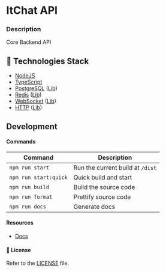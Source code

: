 # ItChat API

### Description
Core Backend API

## 🔗 Technologies Stack
- [NodeJS](https://wikipedia.org/wiki/Node.js)
- [TypeScript](https://wikipedia.org/wiki/TypeScript)
- [PostgreSQL](https://wikipedia.org/wiki/PostgreSQL) ([Lib](https://github.com/porsager/postgres))
- [Redis](https://wikipedia.org/wiki/Redis) ([Lib](https://github.com/luin/ioredis))
- [WebSocket](https://wikipedia.org/wiki/WebSocket) ([Lib](https://github.com/websockets/ws))
- [HTTP](https://wikipedia.org/wiki/Web_server) ([Lib](https://github.com/tinyhttp/tinyhttp))

## Development

#### Commands

| Command               | Description                           | 
| ----------------------|-------------------------------------- |
| `npm run start`       | Run the current build at `/dist`      |
| `npm run start:quick` | Quick build and start                 |
| `npm run build`       | Build the source code                 |
| `npm run format`      | Prettify source code                  |
| `npm run docs`        | Generate docs                         |


#### Resources
- [Docs](https://docs.itchat.world)


#### 📝 License
Refer to the [LICENSE](LICENSE) file.
